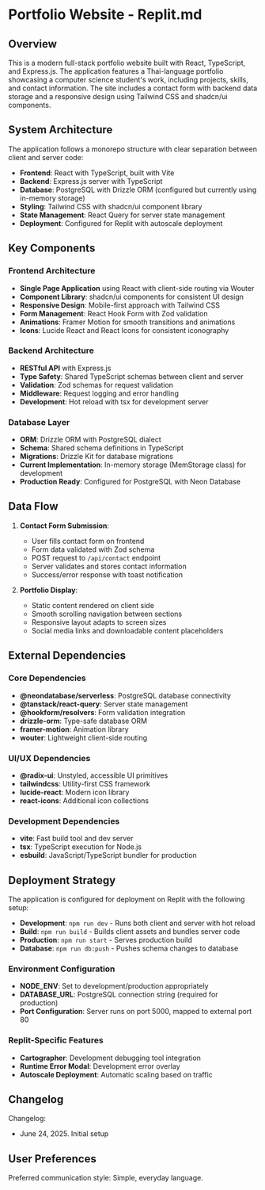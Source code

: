 # Portfolio Website - Replit.md

## Overview

This is a modern full-stack portfolio website built with React, TypeScript, and Express.js. The application features a Thai-language portfolio showcasing a computer science student's work, including projects, skills, and contact information. The site includes a contact form with backend data storage and a responsive design using Tailwind CSS and shadcn/ui components.

## System Architecture

The application follows a monorepo structure with clear separation between client and server code:

- **Frontend**: React with TypeScript, built with Vite
- **Backend**: Express.js server with TypeScript
- **Database**: PostgreSQL with Drizzle ORM (configured but currently using in-memory storage)
- **Styling**: Tailwind CSS with shadcn/ui component library
- **State Management**: React Query for server state management
- **Deployment**: Configured for Replit with autoscale deployment

## Key Components

### Frontend Architecture
- **Single Page Application** using React with client-side routing via Wouter
- **Component Library**: shadcn/ui components for consistent UI design
- **Responsive Design**: Mobile-first approach with Tailwind CSS
- **Form Management**: React Hook Form with Zod validation
- **Animations**: Framer Motion for smooth transitions and animations
- **Icons**: Lucide React and React Icons for consistent iconography

### Backend Architecture
- **RESTful API** with Express.js
- **Type Safety**: Shared TypeScript schemas between client and server
- **Validation**: Zod schemas for request validation
- **Middleware**: Request logging and error handling
- **Development**: Hot reload with tsx for development server

### Database Layer
- **ORM**: Drizzle ORM with PostgreSQL dialect
- **Schema**: Shared schema definitions in TypeScript
- **Migrations**: Drizzle Kit for database migrations
- **Current Implementation**: In-memory storage (MemStorage class) for development
- **Production Ready**: Configured for PostgreSQL with Neon Database

## Data Flow

1. **Contact Form Submission**:
   - User fills contact form on frontend
   - Form data validated with Zod schema
   - POST request to `/api/contact` endpoint
   - Server validates and stores contact information
   - Success/error response with toast notification

2. **Portfolio Display**:
   - Static content rendered on client side
   - Smooth scrolling navigation between sections
   - Responsive layout adapts to screen sizes
   - Social media links and downloadable content placeholders

## External Dependencies

### Core Dependencies
- **@neondatabase/serverless**: PostgreSQL database connectivity
- **@tanstack/react-query**: Server state management
- **@hookform/resolvers**: Form validation integration
- **drizzle-orm**: Type-safe database ORM
- **framer-motion**: Animation library
- **wouter**: Lightweight client-side routing

### UI/UX Dependencies
- **@radix-ui**: Unstyled, accessible UI primitives
- **tailwindcss**: Utility-first CSS framework
- **lucide-react**: Modern icon library
- **react-icons**: Additional icon collections

### Development Dependencies
- **vite**: Fast build tool and dev server
- **tsx**: TypeScript execution for Node.js
- **esbuild**: JavaScript/TypeScript bundler for production

## Deployment Strategy

The application is configured for deployment on Replit with the following setup:

- **Development**: `npm run dev` - Runs both client and server with hot reload
- **Build**: `npm run build` - Builds client assets and bundles server code
- **Production**: `npm run start` - Serves production build
- **Database**: `npm run db:push` - Pushes schema changes to database

### Environment Configuration
- **NODE_ENV**: Set to development/production appropriately
- **DATABASE_URL**: PostgreSQL connection string (required for production)
- **Port Configuration**: Server runs on port 5000, mapped to external port 80

### Replit-Specific Features
- **Cartographer**: Development debugging tool integration
- **Runtime Error Modal**: Development error overlay
- **Autoscale Deployment**: Automatic scaling based on traffic

## Changelog

Changelog:
- June 24, 2025. Initial setup

## User Preferences

Preferred communication style: Simple, everyday language.